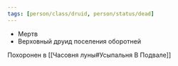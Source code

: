 ```yaml
---
tags: [person/class/druid, person/status/dead]
---
```


- Мертв
- Верховный друид поселения оборотней

Похоронен в [[Часовня луны#Усыпальня В Подвале]]
